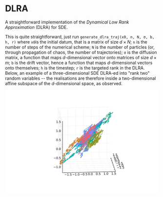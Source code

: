 # DLRA
A straightforward implementation of the *Dynamical Low Rank Approximation* (DLRA) for SDE.

This is quite straightforward, just run ``generate_dlra_traj(x0, n, N, σ, b, h, r)`` where ``x0``is the initial datum, that is a matrix of size $d \times N$; ``n`` is the number of steps of the numerical scheme; ``N`` is the number of particles (or, through propagation of chaos, the number of trajectories); ``σ`` is the diffusion matrix, a function that maps $d$-dimensional vector onto matrices of size $d \times m$; ``b`` is the drift vector, hence a function that maps $d$-dimensional vectors onto themselves; ``h`` is the timestep; ``r`` is the targeted rank in the DLRA. Below, an example of a three-dimensional SDE DLRA-ed into "rank two" random variables -- the realisations are therefore inside a two-dimensional affine subspace of the $d$-dimensional space, as observed.

![](media/Dimension3Rank2.gif)
